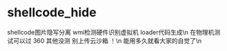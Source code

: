 # shellcode_hide
shellcode图片隐写分离 wmi检测硬件识别虚拟机 loader代码生成\n
在物理机测试可以过 360 其他没测 别上传云沙箱 ！\n
能用多久就看大家的自觉了\n

